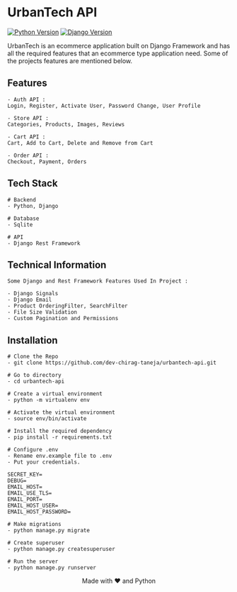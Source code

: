<h1>UrbanTech API</h1>

[![Python Version](https://img.shields.io/badge/python-3.10-blue.svg)](https://python.org)
[![Django Version](https://img.shields.io/badge/django-4.1.7-darkgreen.svg)](https://djangoproject.com)

<p>
UrbanTech is an ecommerce application built on Django Framework and has all the required features that an ecommerce type application need.
Some of the projects features are mentioned below.
</p>

## Features
```
- Auth API :
Login, Register, Activate User, Password Change, User Profile

- Store API :
Categories, Products, Images, Reviews

- Cart API :
Cart, Add to Cart, Delete and Remove from Cart

- Order API : 
Checkout, Payment, Orders
``` 

## Tech Stack
```
# Backend    
- Python, Django

# Database   
- Sqlite

# API   
- Django Rest Framework
```

## Technical Information
```
Some Django and Rest Framework Features Used In Project : 

- Django Signals
- Django Email
- Product OrderingFilter, SearchFilter
- File Size Validation
- Custom Pagination and Permissions
```

## Installation
```
# Clone the Repo
- git clone https://github.com/dev-chirag-taneja/urbantech-api.git

# Go to directory
- cd urbantech-api

# Create a virtual environment
- python -m virtualenv env

# Activate the virtual environment
- source env/bin/activate

# Install the required dependency
- pip install -r requirements.txt

# Configure .env
- Rename env.example file to .env
- Put your credentials.

SECRET_KEY=
DEBUG=
EMAIL_HOST=
EMAIL_USE_TLS=
EMAIL_PORT=
EMAIL_HOST_USER=
EMAIL_HOST_PASSWORD=

# Make migrations
- python manage.py migrate

# Create superuser
- python manage.py createsuperuser

# Run the server
- python manage.py runserver
```

<p align="center">Made with ❤️ and Python</p>